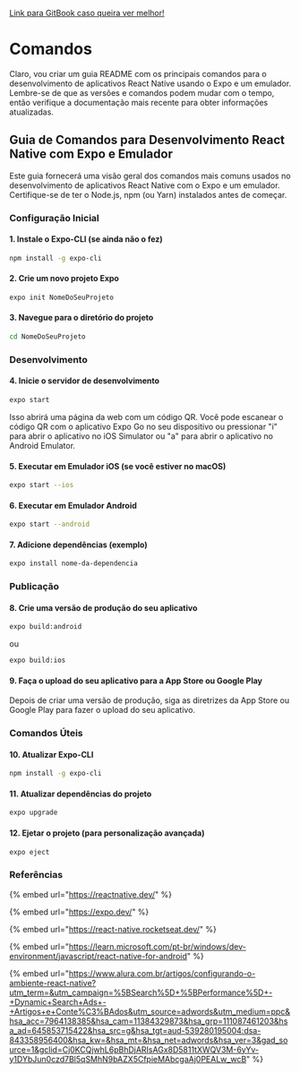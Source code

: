 [Link para GitBook caso queira ver melhor!](https://julinha.gitbook.io/indmo/)


# Comandos

Claro, vou criar um guia README com os principais comandos para o desenvolvimento de aplicativos React Native usando o Expo e um emulador. Lembre-se de que as versões e comandos podem mudar com o tempo, então verifique a documentação mais recente para obter informações atualizadas.

## Guia de Comandos para Desenvolvimento React Native com Expo e Emulador

Este guia fornecerá uma visão geral dos comandos mais comuns usados no desenvolvimento de aplicativos React Native com o Expo e um emulador. Certifique-se de ter o Node.js, npm (ou Yarn) instalados antes de começar.

### Configuração Inicial

#### 1. Instale o Expo-CLI (se ainda não o fez)

```bash
npm install -g expo-cli
```

#### 2. Crie um novo projeto Expo

```bash
expo init NomeDoSeuProjeto
```

#### 3. Navegue para o diretório do projeto

```bash
cd NomeDoSeuProjeto
```

### Desenvolvimento

#### 4. Inicie o servidor de desenvolvimento

```bash
expo start
```

Isso abrirá uma página da web com um código QR. Você pode escanear o código QR com o aplicativo Expo Go no seu dispositivo ou pressionar "i" para abrir o aplicativo no iOS Simulator ou "a" para abrir o aplicativo no Android Emulator.

#### 5. Executar em Emulador iOS (se você estiver no macOS)

```bash
expo start --ios
```

#### 6. Executar em Emulador Android

```bash
expo start --android
```

#### 7. Adicione dependências (exemplo)

```bash
expo install nome-da-dependencia
```

### Publicação

#### 8. Crie uma versão de produção do seu aplicativo

```bash
expo build:android
```

ou

```bash
expo build:ios
```

#### 9. Faça o upload do seu aplicativo para a App Store ou Google Play

Depois de criar uma versão de produção, siga as diretrizes da App Store ou Google Play para fazer o upload do seu aplicativo.

### Comandos Úteis

#### 10. Atualizar Expo-CLI

```bash
npm install -g expo-cli
```

#### 11. Atualizar dependências do projeto

```bash
expo upgrade
```

#### 12. Ejetar o projeto (para personalização avançada)

```bash
expo eject
```





### Referências

{% embed url="https://reactnative.dev/" %}

{% embed url="https://expo.dev/" %}

{% embed url="https://react-native.rocketseat.dev/" %}

{% embed url="https://learn.microsoft.com/pt-br/windows/dev-environment/javascript/react-native-for-android" %}

{% embed url="https://www.alura.com.br/artigos/configurando-o-ambiente-react-native?utm_term=&utm_campaign=%5BSearch%5D+%5BPerformance%5D+-+Dynamic+Search+Ads+-+Artigos+e+Conte%C3%BAdos&utm_source=adwords&utm_medium=ppc&hsa_acc=7964138385&hsa_cam=11384329873&hsa_grp=111087461203&hsa_ad=645853715422&hsa_src=g&hsa_tgt=aud-539280195004:dsa-843358956400&hsa_kw=&hsa_mt=&hsa_net=adwords&hsa_ver=3&gad_source=1&gclid=Cj0KCQjwhL6pBhDjARIsAGx8D5811tXWQV3M-6yYv-y1DYbJun0czd7Bl5qSMhN9bAZX5CfpieMAbcgaAj0PEALw_wcB" %}
